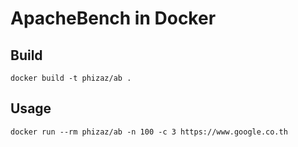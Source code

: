 # ApacheBench in Docker

## Build

```
docker build -t phizaz/ab .
```

## Usage

```
docker run --rm phizaz/ab -n 100 -c 3 https://www.google.co.th
```


